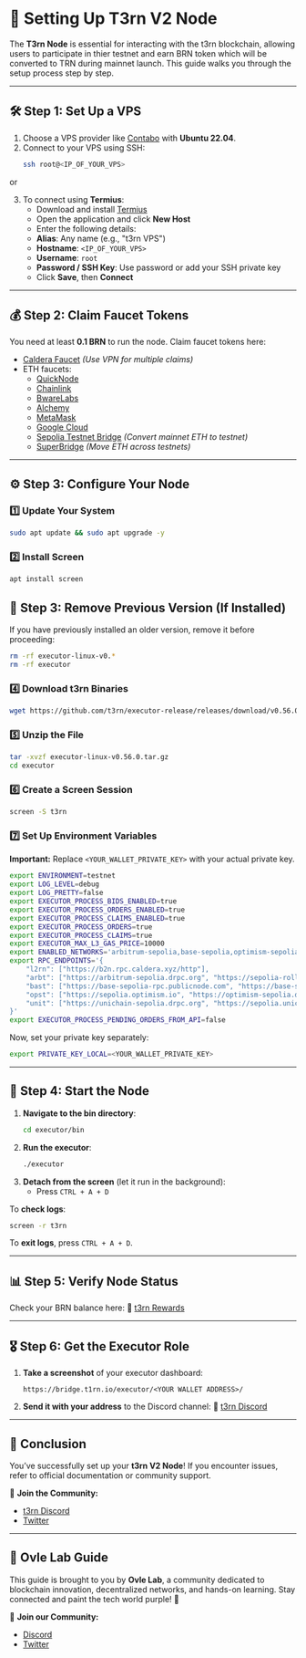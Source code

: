 # 🚀 Setting Up T3rn V2 Node

The **T3rn Node** is essential for interacting with the t3rn blockchain, allowing users to participate in thier testnet and earn BRN token which will be converted to TRN during mainnet launch. This guide walks you through the setup process step by step.

---

## 🛠️ Step 1: Set Up a VPS

1. Choose a VPS provider like [Contabo](https://www.tkqlhce.com/click-101114590-13484397) with **Ubuntu 22.04**.
2. Connect to your VPS using SSH:
   ```sh
   ssh root@<IP_OF_YOUR_VPS>
   ```
or 

3. To connect using **Termius**:
    - Download and install [Termius](https://www.termius.com/)
    - Open the application and click **New Host**
    - Enter the following details:
    - **Alias**: Any name (e.g., "t3rn VPS")
    - **Hostname**: `<IP_OF_YOUR_VPS>`
    - **Username**: `root`
    - **Password / SSH Key**: Use password or add your SSH private key
    - Click **Save**, then **Connect**

---

## 💰 Step 2: Claim Faucet Tokens

You need at least **0.1 BRN** to run the node. Claim faucet tokens here:
- [Caldera Faucet](https://b2n.hub.caldera.xyz/) *(Use VPN for multiple claims)*
- ETH faucets:
  - [QuickNode](https://faucet.quicknode.com/arbitrum/sepolia)
  - [Chainlink](https://faucets.chain.link/arbitrum-sepolia)
  - [BwareLabs](https://bwarelabs.com/faucets/arbitrum-sepolia)
  - [Alchemy](https://www.alchemy.com/faucets/ethereum-sepolia)
  - [MetaMask](https://docs.metamask.io/developer-tools/faucet/)
  - [Google Cloud](https://cloud.google.com/application/web3/faucet/ethereum/sepolia)
  - [Sepolia Testnet Bridge](https://testnetbridge.com/sepolia) *(Convert mainnet ETH to testnet)*
  - [SuperBridge](https://testnets.superbridge.app/base-sepolia) *(Move ETH across testnets)*

---

## ⚙️ Step 3: Configure Your Node

### 1️⃣ Update Your System
```sh
sudo apt update && sudo apt upgrade -y
```

### 2️⃣ Install Screen
```sh
apt install screen
```


## 🔄 Step 3: Remove Previous Version (If Installed)

If you have previously installed an older version, remove it before proceeding:
```sh
rm -rf executor-linux-v0.*
rm -rf executor
```


### 4️⃣ Download t3rn Binaries
```sh
wget https://github.com/t3rn/executor-release/releases/download/v0.56.0/executor-linux-v0.56.0.tar.gz
```

### 5️⃣ Unzip the File
```sh
tar -xvzf executor-linux-v0.56.0.tar.gz
cd executor
```

### 6️⃣ Create a Screen Session
```sh
screen -S t3rn
```

### 7️⃣  Set Up Environment Variables
**Important:** Replace `<YOUR_WALLET_PRIVATE_KEY>` with your actual private key.
```sh
export ENVIRONMENT=testnet
export LOG_LEVEL=debug
export LOG_PRETTY=false
export EXECUTOR_PROCESS_BIDS_ENABLED=true
export EXECUTOR_PROCESS_ORDERS_ENABLED=true
export EXECUTOR_PROCESS_CLAIMS_ENABLED=true
export EXECUTOR_PROCESS_ORDERS=true
export EXECUTOR_PROCESS_CLAIMS=true
export EXECUTOR_MAX_L3_GAS_PRICE=10000
export ENABLED_NETWORKS='arbitrum-sepolia,base-sepolia,optimism-sepolia,unichain-sepolia,l2rn'
export RPC_ENDPOINTS='{
    "l2rn": ["https://b2n.rpc.caldera.xyz/http"],
    "arbt": ["https://arbitrum-sepolia.drpc.org", "https://sepolia-rollup.arbitrum.io/rpc"],
    "bast": ["https://base-sepolia-rpc.publicnode.com", "https://base-sepolia.drpc.org"],
    "opst": ["https://sepolia.optimism.io", "https://optimism-sepolia.drpc.org"],
    "unit": ["https://unichain-sepolia.drpc.org", "https://sepolia.unichain.org"]
}'
export EXECUTOR_PROCESS_PENDING_ORDERS_FROM_API=false
```

Now, set your private key separately:
```sh
export PRIVATE_KEY_LOCAL=<YOUR_WALLET_PRIVATE_KEY>
```

---

## 🚀 Step 4: Start the Node

1. **Navigate to the bin directory**:
   ```sh
   cd executor/bin
   ```
2. **Run the executor**:
   ```sh
   ./executor
   ```
3. **Detach from the screen** (let it run in the background):
   - Press `CTRL + A + D`

To **check logs**:
```sh
screen -r t3rn
```
To **exit logs**, press `CTRL + A + D`.

---

## 📊 Step 5: Verify Node Status

Check your BRN balance here:
🔗 [t3rn Rewards](https://unlock3d.t3rn.io/rewards)

---

## 🎖️ Step 6: Get the Executor Role

1. **Take a screenshot** of your executor dashboard:
   ```
   https://bridge.t1rn.io/executor/<YOUR WALLET ADDRESS>/
   ```
2. **Send it with your address** to the Discord channel:
   🔗 [t3rn Discord](https://discord.gg/w9RcRz2XAH)

---

## 🎉 Conclusion

You’ve successfully set up your **t3rn V2 Node**! If you encounter issues, refer to official documentation or community support.

🔗 **Join the Community:**
- [t3rn Discord](https://discord.gg/t3rn)
- [Twitter](https://twitter.com/t3rn_io)

---

## 🌟 Ovle Lab Guide

This guide is brought to you by **Ovle Lab**, a community dedicated to blockchain innovation, decentralized networks, and hands-on learning. Stay connected and paint the tech world purple! 💜

🔗 **Join our Community:**
- [Discord](https://discord.gg/ovlelab)
- [Twitter](https://twitter.com/OvleLab)

